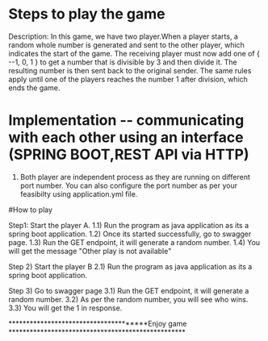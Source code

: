 # Steps to play the game

Description: In this game, we have two player.When a player starts, a random whole number is generated and sent to the other player, which indicates the start of the game. The receiving player must now add one of { --1, 0, 1 } to get a number that is divisible by 3 and then divide it. The resulting number is then sent back to the original sender.
The same rules apply until one of the players reaches the number 1 after division, which ends the game.


# Implementation -- communicating with each other using an interface (SPRING BOOT,REST API via HTTP)

1) Both player are independent process as they are running on different port number.
   You can also configure the port number as per your feasibilty using application.yml file.
   
    

#How to play

Step1: Start the player A. 
1.1) Run the program as java application as its a spring boot application.
1.2) Once its started successfully, go to swagger page.
1.3) Run the GET endpoint, it will generate a random number.
1.4) You will get the message "Other play is not available"

Step 2) Start the player B
2.1) Run the program as java application as its a spring boot application.

Step 3) Go to swagger page
3.1) Run the GET endpoint, it will generate a random number.
3.2) As per the random number, you will see who wins.
3.3) You will get the 1 in response.


**************************************Enjoy game **************************************************
